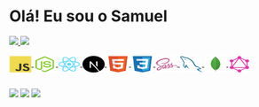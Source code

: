 <h1>Olá! Eu sou o Samuel</h1>
 
 <div>
  <a href="https://github.com/samuelcs131">
  <img height="150em" src="https://github-readme-stats.vercel.app/api?username=samuelcs131&show_icons=true&theme=tokyonight&include_all_commits=true&count_private=true&locale=pt-br"/>
  <img height="150em" src="https://github-readme-stats.vercel.app/api/top-langs/?username=samuelcs131&layout=compact&langs_count=7&theme=tokyonight&locale=pt-br"/>
</div>
 
 
  

 
<div style="display: inline_block"><br>
  <img align="center" alt="Js" height="30" width="40" src="https://raw.githubusercontent.com/devicons/devicon/master/icons/javascript/javascript-original.svg">
 <img align="center" alt="nodeJs" height="30" width="40" src="https://raw.githubusercontent.com/devicons/devicon/master/icons/nodejs/nodejs-plain.svg">
  <img align="center" alt="reactjs" height="30" width="40" src="https://raw.githubusercontent.com/devicons/devicon/master/icons/react/react-original.svg">
 <img align="center" alt="next" height="30" width="40" src="https://raw.githubusercontent.com/devicons/devicon/master/icons/nextjs/nextjs-original.svg">
  <img align="center" alt="HTML" height="30" width="40" src="https://raw.githubusercontent.com/devicons/devicon/master/icons/html5/html5-original.svg">
  <img align="center" alt="CSS" height="30" width="40" src="https://raw.githubusercontent.com/devicons/devicon/master/icons/css3/css3-original.svg">
  <img align="center" alt="Sass" height="30" width="40" src="https://raw.githubusercontent.com/devicons/devicon/master/icons/sass/sass-original.svg">
  <img align="center" alt="mySQL" height="30" width="40" src="https://raw.githubusercontent.com/devicons/devicon/master/icons/mysql/mysql-original.svg">
  <img align="center" alt="mongoDB" height="30" width="40" src="https://raw.githubusercontent.com/devicons/devicon/master/icons/mongodb/mongodb-original.svg">
  <img align="center" alt="graphQL" height="30" width="40" src="https://raw.githubusercontent.com/devicons/devicon/master/icons/graphql/graphql-plain.svg">
 
 
  
</div>
  
  ##
  
<div> 
 <a href="https://www.linkedin.com/in/samuelcs131/" target="_blank"><img src="https://img.shields.io/badge/LinkedIn-0077B5?style=for-the-badge&logo=linkedin&logoColor=white" target="_blank"></a> 
 <a href="https://samuelclaudino.vercel.app" target="_blank"><img src="https://img.shields.io/badge/-Portfolio-orange?style=for-the-badge&logoColor=white" target="_blank"></a>
  <a href = "mailto:samuelcs131@gmail.com"><img src="https://img.shields.io/badge/-Gmail-%23333?style=for-the-badge&logo=gmail&logoColor=white" target="_blank"></a>
 </div>

